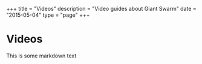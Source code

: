 +++
title = "Videos"
description = "Video guides about Giant Swarm"
date = "2015-05-04"
type = "page"
+++

# Videos

This is some markdown text

